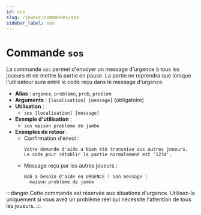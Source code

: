 ```yaml
---
id: sos
slug: /joueur/commandes/sos
sidebar_label: sos
---
```


# Commande `sos`

La commande `sos` permet d'envoyer un message d'urgence à tous les joueurs et de mettre la partie en pause. La partie ne reprendra que lorsque l'utilisateur aura entré le code reçu dans le message d'urgence.

- **Alias** : `urgence`, `problème`, `prob`, `problem`
- **Arguments** : `[localisation] [message]` (obligatoire)
- **Utilisation** :
  - `sos [localisation] [message]`
- **Exemple d'utilisation** :
  - `sos maison problème de jambe`
- **Exemples de retour** :
  - Confirmation d'envoi :
    ```
    Votre demande d'aide a bien été transmise aux autres joueurs. Le code pour rétablir la partie normalement est '1234'.
    ```
  - Message reçu par les autres joueurs :
    ```
    Bob a besoin d'aide en URGENCE ! Son message :
      maison problème de jambe
    ```

:::danger
Cette commande est réservée aux situations d'urgence. Utilisez-la uniquement si vous avez un problème réel qui nécessite l'attention de tous les joueurs.
:::
